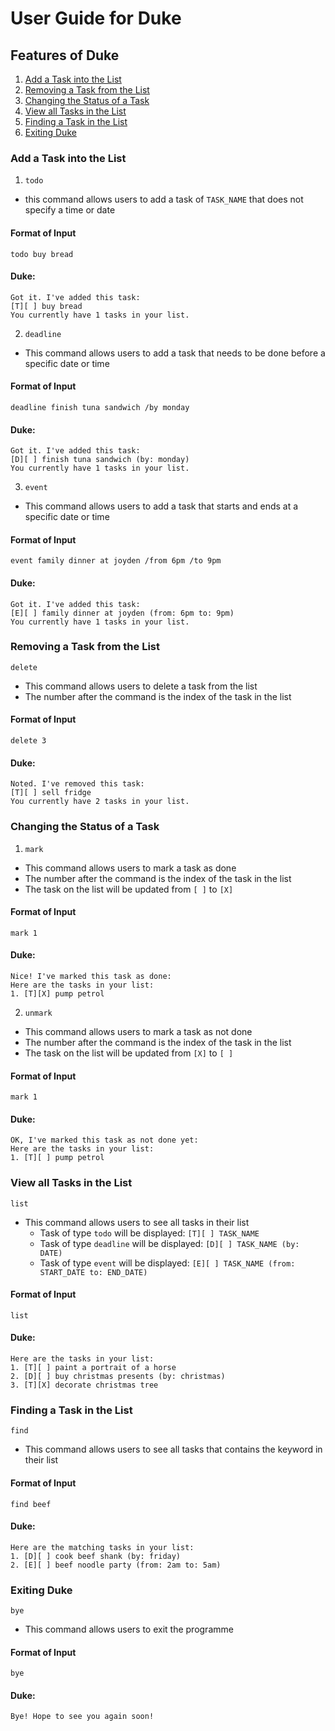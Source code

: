 # User Guide for Duke

## Features of Duke
1. [Add a Task into the List](#add-a-task-into-the-list)
2. [Removing a Task from the List](#removing-a-task-from-the-list)
3. [Changing the Status of a Task](#changing-the-status-of-a-task)
4. [View all Tasks in the List](#view-all-tasks-in-the-list)
5. [Finding a Task in the List](#finding-a-task-in-the-list)
6. [Exiting Duke](#exiting-duke)

### Add a Task into the List
1. ``todo``
- this command allows users to add a task of `TASK_NAME` that does not specify a time or date
#### Format of Input

```
todo buy bread
```

#### Duke:
```
Got it. I've added this task:
[T][ ] buy bread
You currently have 1 tasks in your list.
```

2. ``deadline``
- This command allows users to add a task that needs to be done before a specific date or time
#### Format of Input

```
deadline finish tuna sandwich /by monday
```

#### Duke:
```
Got it. I've added this task:
[D][ ] finish tuna sandwich (by: monday)
You currently have 1 tasks in your list.
```

3. ``event``
- This command allows users to add a task that starts and ends at a specific date or time
#### Format of Input

```
event family dinner at joyden /from 6pm /to 9pm
```

#### Duke:
```
Got it. I've added this task:
[E][ ] family dinner at joyden (from: 6pm to: 9pm)
You currently have 1 tasks in your list.
```

### Removing a Task from the List
``delete``
- This command allows users to delete a task from the list
- The number after the command is the index of the task in the list
#### Format of Input

```
delete 3
```

#### Duke:
```
Noted. I've removed this task:
[T][ ] sell fridge
You currently have 2 tasks in your list.
```

### Changing the Status of a Task 
1. ``mark``
- This command allows users to mark a task as done
- The number after the command is the index of the task in the list
- The task on the list will be updated from `[ ]` to `[X]`
#### Format of Input

```
mark 1
```

#### Duke:
```
Nice! I've marked this task as done:
Here are the tasks in your list:
1. [T][X] pump petrol
```

2. ``unmark``
- This command allows users to mark a task as not done
- The number after the command is the index of the task in the list
- The task on the list will be updated from `[X]` to `[ ]`
#### Format of Input

```
mark 1
```

#### Duke:
```
OK, I've marked this task as not done yet:
Here are the tasks in your list:
1. [T][ ] pump petrol
```

### View all Tasks in the List
``list``
- This command allows users to see all tasks in their list
  - Task of type `todo` will be displayed: `[T][ ] TASK_NAME`
  - Task of type `deadline` will be displayed: `[D][ ] TASK_NAME (by: DATE)`
  - Task of type `event` will be displayed: `[E][ ] TASK_NAME (from: START_DATE to: END_DATE)`
#### Format of Input

```
list
```

#### Duke:
```
Here are the tasks in your list:
1. [T][ ] paint a portrait of a horse
2. [D][ ] buy christmas presents (by: christmas)
3. [T][X] decorate christmas tree
```

### Finding a Task in the List
``find``
- This command allows users to see all tasks that contains the keyword in their list
#### Format of Input

```
find beef
```

#### Duke:
```
Here are the matching tasks in your list:
1. [D][ ] cook beef shank (by: friday)
2. [E][ ] beef noodle party (from: 2am to: 5am)
```

### Exiting Duke
``bye``
- This command allows users to exit the programme
#### Format of Input

```
bye
```

#### Duke:
```
Bye! Hope to see you again soon!
```
